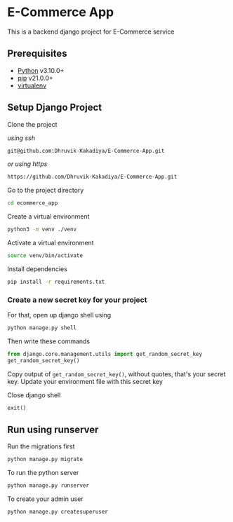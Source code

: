 
# E-Commerce App

This is a backend django project for E-Commerce service


## Prerequisites

- [Python](https://www.python.org/downloads/) v3.10.0+
- [pip](https://packaging.python.org/en/latest/guides/installing-using-pip-and-virtual-environments/#installing-pip) v21.0.0+
- [virtualenv](https://packaging.python.org/en/latest/guides/installing-using-pip-and-virtual-environments/#installing-virtualenv)

## Setup Django Project

Clone the project

_using ssh_

```bash
git@github.com:Dhruvik-Kakadiya/E-Commerce-App.git
```

_or using https_

```bash
https://github.com/Dhruvik-Kakadiya/E-Commerce-App.git
```

Go to the project directory

```bash
cd ecommerce_app
```

Create a virtual environment

```bash
python3 -m venv ./venv
```

Activate a virtual environment

```bash
source venv/bin/activate
```

Install dependencies

```bash
pip install -r requirements.txt
```

### <span id="generate_secret_key">Create a new secret key for your project</span>

For that, open up django shell using

```bash
python manage.py shell
```

Then write these commands

```py
from django.core.management.utils import get_random_secret_key
get_random_secret_key()
```

Copy output of `get_random_secret_key()`, without quotes, that's your secret key.
Update your environment file with this secret key

Close django shell

```py
exit()
```

## Run using runserver

Run the migrations first

```bash
python manage.py migrate
```

To run the python server

```bash
python manage.py runserver
```

To create your admin user

```bash
python manage.py createsuperuser
```